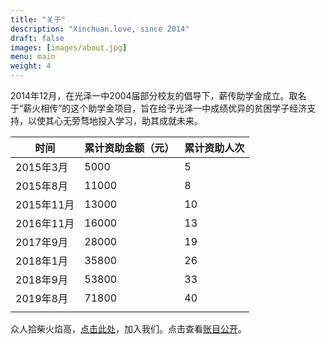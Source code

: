 ```yaml
---
title: "关于"
description: "Xinchuan.love, since 2014"
draft: false
images: [images/about.jpg]
menu: main
weight: 4
---
```

2014年12月，在光泽一中2004届部分校友的倡导下，薪传助学金成立。取名于“薪火相传”的这个助学金项目，旨在给予光泽一中成绩优异的贫困学子经济支持，以使其心无旁骛地投入学习，助其成就未来。

| 时间       | 累计资助金额（元） | 累计资助人次 |
|------------|--------------------|--------------|
| 2015年3月  | 5000               | 5            |
| 2015年8月  | 11000              | 8            |
| 2015年11月 | 13000              | 10           |
| 2016年11月 | 16000              | 13           |
| 2017年9月  | 28000              | 19           |
| 2018年1月  | 35800              | 26           |
| 2018年9月  | 53800              | 33           |
| 2019年8月  | 71800              | 40           |
|            |                    |              |

众人拾柴火焰高，[点击此处](/join)，加入我们。点击查看[账目公开](/tags/账目公开/)。